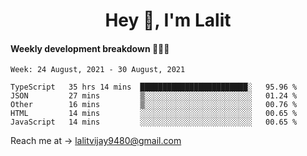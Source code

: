 <h1 align="center">Hey 👋, I'm Lalit</h1>

#### Weekly development breakdown 👨🏻‍💻
<!--START_SECTION:waka-->
```text
Week: 24 August, 2021 - 30 August, 2021

TypeScript   35 hrs 14 mins  ████████████████████████░   95.96 % 
JSON         27 mins         ▒░░░░░░░░░░░░░░░░░░░░░░░░   01.24 % 
Other        16 mins         ▒░░░░░░░░░░░░░░░░░░░░░░░░   00.76 % 
HTML         14 mins         ░░░░░░░░░░░░░░░░░░░░░░░░░   00.65 % 
JavaScript   14 mins         ░░░░░░░░░░░░░░░░░░░░░░░░░   00.65 % 
```
<!--END_SECTION:waka-->

Reach me at → lalitvijay9480@gmail.com
